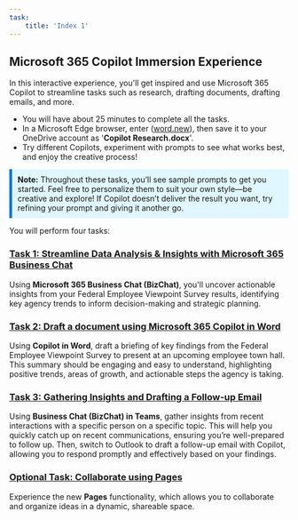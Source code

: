```yaml
---
task:
    title: 'Index 1'
---
```


## Microsoft 365 Copilot Immersion Experience 

In this interactive experience, you'll get inspired and use Microsoft 365 Copilot to streamline tasks such as research, drafting documents, drafting emails, and more.

- You will have about 25 minutes to complete all the tasks.
- In a Microsoft Edge browser, enter (<a href="https://word.new" target="_blank">word.new</a>), then save it to your OneDrive account as '**Copilot Research.docx**'.
- Try different Copilots, experiment with prompts to see what works best, and enjoy the creative process!

<div style="background-color: #e0f7ff; padding: 10px; border-left: 5px solid #0078D4;">
<strong>Note:</strong> Throughout these tasks, you’ll see sample prompts to get you started. Feel free to personalize them to suit your own style—be creative and explore! If Copilot doesn’t deliver the result you want, try refining your prompt and giving it another go.
</div>

You will perform four tasks:

### [Task 1: Streamline Data Analysis & Insights with Microsoft 365 Business Chat](https://microsoftlearning.github.io/Microsoft-Copilot-Immersion-Experience-GOV/Instructions/Labs/Gov_Licensed/Task_1.html)

Using **Microsoft 365 Business Chat (BizChat)**, you'll uncover actionable insights from your Federal Employee Viewpoint Survey results, identifying key agency trends to inform decision-making and strategic planning.

### [Task 2: Draft a document using Microsoft 365 Copilot in Word](https://microsoftlearning.github.io/Microsoft-Copilot-Immersion-Experience-GOV/Instructions/Labs/Gov_Licensed/Task_2.html)

Using **Copilot in Word**, draft a briefing of key findings from the Federal Employee Viewpoint Survey to present at an upcoming employee town hall. This summary should be engaging and easy to understand, highlighting positive trends, areas of growth, and actionable steps the agency is taking.

### [Task 3: Gathering Insights and Drafting a Follow-up Email](https://microsoftlearning.github.io/Microsoft-Copilot-Immersion-Experience-GOV/Instructions/Labs/Gov_Licensed/Task_3.html)

Using **Business Chat (BizChat) in Teams**, gather insights from recent interactions with a specific person on a specific topic. This will help you quickly catch up on recent communications, ensuring you’re well-prepared to follow up. Then, switch to Outlook to draft a follow-up email with Copilot, allowing you to respond promptly and effectively based on your findings.

### [Optional Task: Collaborate using Pages](https://microsoftlearning.github.io/Microsoft-Copilot-Immersion-Experience-GOV/Instructions/Labs/Gov_Licensed/Optional_Task_1.html)

Experience the new **Pages** functionality, which allows you to collaborate and organize ideas in a dynamic, shareable space.
